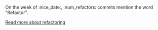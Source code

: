 On the week of :nice_date:, :num_refactors: commits
mention the word "Refactor". 

[Read more about refactoring](/articles/refactoring.md)

